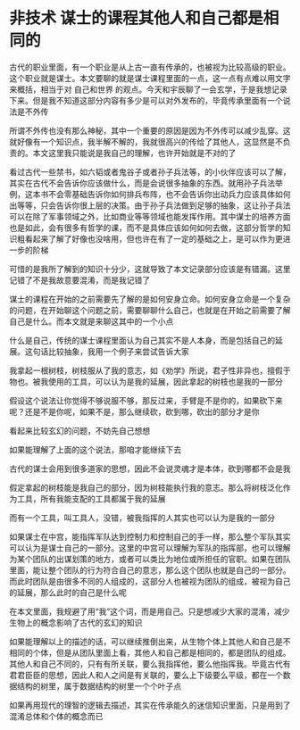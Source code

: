 # 非技术 谋士的课程其他人和自己都是相同的

古代的职业里面，有一个职业是从上古一直有传承的，也被视为比较高级的职业。这个职业就是谋士。本文要聊的就是谋士课程里面的一点，这一点有点难以用文字来概括，相当于对 自己和世界 的观点。今天和宇辰聊了一会玄学，于是我想记录下来。但是我不知道这部分内容有多少是可以对外发布的，毕竟传承里面有一个说法是不外传

<!--more-->
<!-- CreateTime:2020/11/16 9:29:18 -->

<!-- 草稿 -->

所谓不外传也没有那么神秘，其中一个重要的原因是因为不外传可以减少乱穿。这就好像有一个知识点，我半解不解的，我就很高兴的传给了其他人，这显然是不负责的。本文这里我只能说是我自己的理解，也许开始就是不对的了

看过古代一些禁书，如六韬或者鬼谷子或者孙子兵法等，的小伙伴应该可以了解，其实在古代不会告诉你应该做什么，而是会说很多抽象的东西。就用孙子兵法举例，这本书不会零基础告诉你如何排兵布阵，也不会告诉你出动兵力应该具体如何出等等，只会告诉你很上层的决策。由于孙子兵法做到足够的抽象，这让孙子兵法可以在除了军事领域之外，比如商业等等领域也能发挥作用。其中谋士的培养方面也是如此，会有很多有哲学的课，而不是具体应该如何如何去做，这部分哲学的知识粗看起来了解了好像也没啥用，但也许在有了一定的基础之上，是可以作为更进一步的阶梯

可惜的是我所了解到的知识十分少，这就导致了本文记录部分应该是有错漏。这里记错了不是我故意要混淆，而是我记错了

谋士的课程在开始的之前需要先了解的是如何安身立命。如何安身立命是一个复杂的问题，在开始聊这个问题之前，需要聊聊什么自己，也就是在开始之前需要了解自己是什么。而本文就是来聊这其中的一个小点

什么是自己，传统的谋士课程里面认为自己其实不是人本身，而是包括自己的延展。这句话比较抽象，我用一个例子来尝试告诉大家

我拿起一根树枝，树枝服从了我的意志，如《劝学》所说，君子性非异也，擅假于物也。被我使用的工具，可以认为是我的延展，因此拿起的树枝也是我的一部分

假设这个说法让你觉得不够说服不够，那反过来，手臂是不是你的，如果砍下来呢？还是不是你呢，如果不是，那么继续砍，砍到哪，砍出的部分才是你

看起来比较玄幻的问题，不妨先自己想想

如果能理解了上面的这个说法，那咱才能继续下去

古代的谋士会用到很多道家的思想，因此不会说灵魂才是本体，砍到哪都不会是我

假定拿起的树枝能是我自己的部分，因为树枝能执行我的意志。那么将树枝泛化作为工具，所有我能支配的工具都属于我的延展

而有一个工具，叫工具人，没错，被我指挥的人其实也可以认为是我的一部分

如果谋士在中宫，能指挥军队达到控制力和控制自己的手一样，那么整个军队其实可以认为是谋士自己的一部分。这里的中宫可以理解为军队的指挥部，也可以理解为某个团队的出谋划策的地方，或者可以类比为地位或所担任的官职。如果在团队里面，能让整个团队的行为符合自己的意志，那么这个团队也就是自己的一部分。而此时团队是由很多不同的人组成的，这部分人也被视为团队的组成，被视为自己的延展，那么此时的自己是什么呢

在本文里面，我规避了用“我”这个词，而是用自己。只是想减少大家的混淆，减少生物上的概念影响了古代的玄幻的知识

如果能理解以上的描述的话，可以继续推倒出来，从生物个体上其他人和自己是不相同的个体，但是从团队里面上看，其他人和自己都是相同的，都是团队的组成。其他人和自己不同的，只有有所关联，要么我指挥他，要么他指挥我。毕竟古代有君君臣臣的思想，因此人和人之间是有关联的，要么上下级要么平级，都在一个数据结构的树里，属于数据结构的树里一个个叶子点

如果再用现代的理智的逻辑去描述，其实在传承能久的迷信知识里面，只是用到了混淆总体和个体的概念而已

